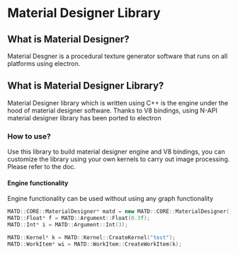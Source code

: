 # Material Designer Library

## What is Material Designer?

Material Desgner is a procedural texture generator software that runs on all platforms using electron.

## What is Material Designer Library?

Material Designer library which is written using C++ is the engine under the hood of material designer software. Thanks to V8 bindings, using N-API material designer library has been ported to electron

### How to use?

Use this library to build material designer engine and V8 bindings, you can customize the library using your own kernels to carry out image processing. Please refer to the doc.

#### Engine functionality
Engine functionality can be used without using any graph functionality

```cpp
MATD::CORE::MaterialDesigner* matd = new MATD::CORE::MaterialDesigner();
MATD::Float* f = MATD::Argument::Float(0.3f);
MATD::Int* i = MATD::Argument::Int(3);

MATD::Kernel* k = MATD::Kernel::CreateKernel("test");
MATD::WorkItem* wi = MATD::WorkItem::CreateWorkItem(k);
```